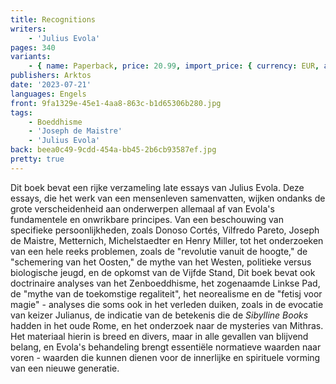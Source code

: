 ```yaml
---
title: Recognitions
writers:
    - 'Julius Evola'
pages: 340
variants:
    - { name: Paperback, price: 20.99, import_price: { currency: EUR, amount: 16.2 }, isbn: 978-1-912079-18-6, size: { height: 229, width: 153, depth: 22 }, supplier: 'Ex Libris' }
publishers: Arktos
date: '2023-07-21'
languages: Engels
front: 9fa1329e-45e1-4aa8-863c-b1d65306b280.jpg
tags:
    - Boeddhisme
    - 'Joseph de Maistre'
    - 'Julius Evola'
back: beea0c49-9cdd-454a-bb45-2b6cb93587ef.jpg
pretty: true
---
```


Dit boek bevat een rijke verzameling late essays van Julius Evola. Deze essays, die het werk van een mensenleven samenvatten, wijken ondanks de grote verscheidenheid aan onderwerpen allemaal af van Evola's fundamentele en onwrikbare principes. Van een beschouwing van specifieke persoonlijkheden, zoals Donoso Cortés, Vilfredo Pareto, Joseph de Maistre, Metternich, Michelstaedter en Henry Miller, tot het onderzoeken van een hele reeks problemen, zoals de "revolutie vanuit de hoogte," de "schemering van het Oosten," de mythe van het Westen, politieke versus biologische jeugd, en de opkomst van de Vijfde Stand, Dit boek bevat ook doctrinaire analyses van het Zenboeddhisme, het zogenaamde Linkse Pad, de "mythe van de toekomstige regaliteit", het neorealisme en de "fetisj voor magie" - analyses die soms ook in het verleden duiken, zoals in de evocatie van keizer Julianus, de indicatie van de betekenis die de *Sibylline Books* hadden in het oude Rome, en het onderzoek naar de mysteries van Mithras. Het materiaal hierin is breed en divers, maar in alle gevallen van blijvend belang, en Evola's behandeling brengt essentiële normatieve waarden naar voren - waarden die kunnen dienen voor de innerlijke en spirituele vorming van een nieuwe generatie.
